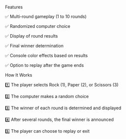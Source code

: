 Features

✅ Multi-round gameplay (1 to 10 rounds)

✅ Randomized computer choice

✅ Display of round results

✅ Final winner determination

✅ Console color effects based on results

✅ Option to replay after the game ends


How It Works

1️⃣ The player selects Rock (1), Paper (2), or Scissors (3)

2️⃣ The computer makes a random choice

3️⃣ The winner of each round is determined and displayed

4️⃣ After several rounds, the final winner is announced

5️⃣ The player can choose to replay or exit

